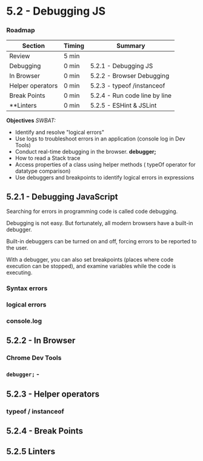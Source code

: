 # 5.2 - Debugging JS

### Roadmap

| **Section**          	| **Timing** 	|        **Summary**                  
|----------------------	|------------	|---------------------
| Review 					| 5 min		| 
| Debugging				| 0 min 		| 5.2.1 - Debugging JS 
| In Browser				| 0 min		| 5.2.2 - Browser Debugging
| Helper operators		| 0 min		| 5.2.3 - typeof /instanceof
| Break Points			| 0 min		| 5.2.4 - Run code line by line
| **Linters 				| 0 min		| 5.2.5 - ESHint & JSLint

**Objectives** *SWBAT:*

- Identify and resolve "logical errors"
- Use logs to troubleshoot errors in an application (console log in Dev Tools)
- Conduct real-time debugging in the browser. **debugger;**
- How to read a Stack trace
- Access properties of a class using helper methods ( typeOf operator for datatype comparison)
- Use debuggers and breakpoints to identify logical errors in expressions

## 5.2.1 - Debugging JavaScript
Searching for errors in programming code is called code debugging.

Debugging is not easy. But fortunately, all modern browsers have a built-in debugger.

Built-in debuggers can be turned on and off, forcing errors to be reported to the user.

With a debugger, you can also set breakpoints (places where code execution can be stopped), and examine variables while the code is executing.

### Syntax errors

### logical errors

### console.log



## 5.2.2 - In Browser 

### Chrome Dev Tools

### `debugger;` -



## 5.2.3 - Helper operators

### typeof / instanceof



## 5.2.4 - Break Points

## 5.2.5 Linters